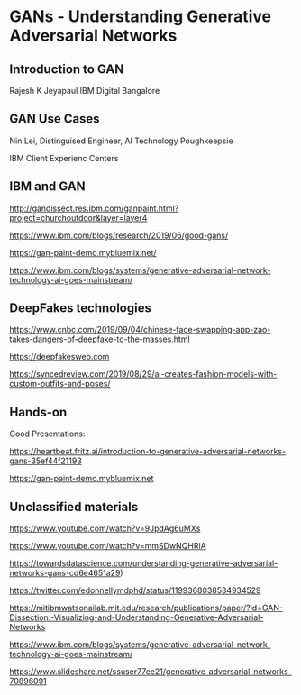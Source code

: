 # GANs - Understanding Generative Adversarial Networks

## Introduction to GAN 
Rajesh K Jeyapaul
IBM Digital Bangalore


## GAN Use Cases

Nin Lei, Distinguised Engineer, AI Technology Poughkeepsie

IBM Client Experienc Centers

## IBM and GAN

http://gandissect.res.ibm.com/ganpaint.html?project=churchoutdoor&layer=layer4

https://www.ibm.com/blogs/research/2019/06/good-gans/

https://gan-paint-demo.mybluemix.net/

https://www.ibm.com/blogs/systems/generative-adversarial-network-technology-ai-goes-mainstream/



## DeepFakes technologies

https://www.cnbc.com/2019/09/04/chinese-face-swapping-app-zao-takes-dangers-of-deepfake-to-the-masses.html

https://deepfakesweb.com

https://syncedreview.com/2019/08/29/ai-creates-fashion-models-with-custom-outfits-and-poses/

## Hands-on 


Good Presentations:

https://heartbeat.fritz.ai/introduction-to-generative-adversarial-networks-gans-35ef44f21193

https://gan-paint-demo.mybluemix.net

## Unclassified materials

https://www.youtube.com/watch?v=9JpdAg6uMXs

https://www.youtube.com/watch?v=mmSDwNQHRlA



https://towardsdatascience.com/understanding-generative-adversarial-networks-gans-cd6e4651a29)

https://twitter.com/edonnellymdphd/status/1199368038534934529

https://mitibmwatsonailab.mit.edu/research/publications/paper/?id=GAN-Dissection:-Visualizing-and-Understanding-Generative-Adversarial-Networks

https://www.ibm.com/blogs/systems/generative-adversarial-network-technology-ai-goes-mainstream/

https://www.slideshare.net/ssuser77ee21/generative-adversarial-networks-70896091



